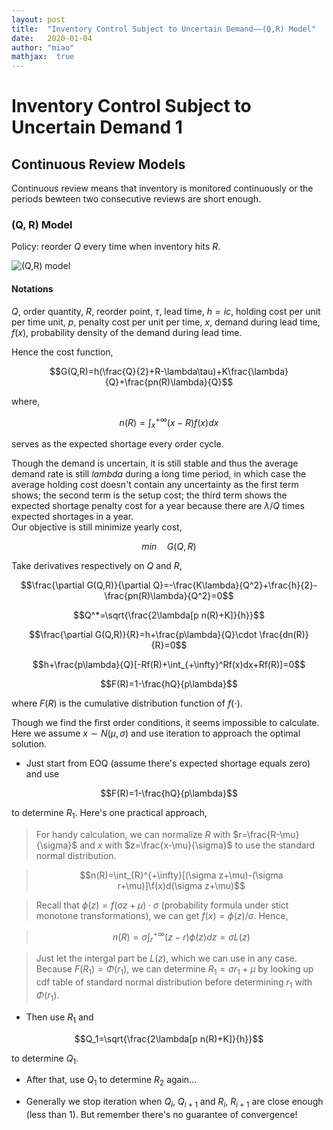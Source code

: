 ```yaml
---
layout: post
title:  "Inventory Control Subject to Uncertain Demand——(Q,R) Model"
date:   2020-01-04
author: "miao"
mathjax:  true
---
```




# Inventory Control Subject to Uncertain Demand 1
## Continuous Review Models
Continuous review means that inventory is monitored continuously or the periods bewteen two consecutive reviews are short enough.
### (Q, R) Model
Policy: reorder $Q$ every time when inventory hits $R$.

![(Q,R) model](https://i.loli.net/2020/01/03/mqj2cYdEXw1ybRF.png)

#### Notations
$Q$, order quantity,
$R$, reorder point,
$\tau$, lead time,
$h=ic$, holding cost per unit per time unit,
$p$, penalty cost per unit per time,
$x$, demand during lead time,
$f(x)$, probability density of the demand during lead time.

Hence the cost function,

$$G(Q,R)=h(\frac{Q}{2}+R-\lambda\tau)+K\frac{\lambda}{Q}+\frac{pn(R)\lambda}{Q}$$

where,

$$n(R)=\int_x^{+\infty}(x-R)f(x)dx$$

serves as the expected shortage every order cycle.

Though the demand is uncertain, it is still stable and thus the average demand rate is still $lambda$ during a long time period, in which case the average holding cost doesn't contain any uncertainty as the first term shows; the second term is the setup cost;
the third term shows the expected shortage penalty cost for a year because there are $\lambda/Q$ times expected shortages in a year.       
Our objective is still minimize yearly cost,

$$min\quad G(Q,R)$$

Take derivatives respectively on $Q$ and $R$,

$$\frac{\partial G(Q,R)}{\partial Q}=-\frac{K\lambda}{Q^2}+\frac{h}{2}-\frac{pn(R)\lambda}{Q^2}=0$$

$$Q^*=\sqrt{\frac{2\lambda[p n(R)+K]}{h}}$$

$$\frac{\partial G(Q,R)}{R}=h+\frac{p\lambda}{Q}\cdot \frac{dn(R)}{R}=0$$

$$h+\frac{p\lambda}{Q}[-Rf(R)+\int_{+\infty}^Rf(x)dx+Rf(R)]=0$$

$$F(R)=1-\frac{hQ}{p\lambda}$$    

where $F(R)$ is the cumulative distribution function of $f(\cdot)$.

Though we find the first order conditions, it seems impossible to calculate. Here we assume $x\sim N(\mu,\sigma)$ and use iteration to approach the optimal solution.    

- Just start from EOQ (assume there's expected shortage equals zero) and use

$$F(R)=1-\frac{hQ}{p\lambda}$$

to determine $R_1$. Here's one practical approach,   

>For handy calculation, we can normalize $R$ with $r=\frac{R-\mu}{\sigma}$ and $x$ with $z=\frac{x-\mu}{\sigma}$ to use the standard normal distribution.

>$$n(R)=\int_{R}^{+\infty}[(\sigma z+\mu)-(\sigma r+\mu)]\f(x)d(\sigma z+\mu)$$

>Recall that $\phi(z)=f(\sigma z+\mu)\cdot \sigma$ (probability formula under stict monotone transformations), we can get $f(x)=\phi(z)/{\sigma}$. Hence,

>$$n(R)=\sigma \int_{r}^{+\infty}(z-r)\phi(z)dz=\sigma L(z)$$

>Just let the intergal part be $L(z)$, which we can use in any case.             
>Because $F(R_1)=\Phi(r_1)$, we can determine $R_1=\sigma r_1+\mu$ by looking up cdf table of standard normal distribution before determining $r_1$ with $\Phi(r_1)$.

- Then use $R_1$ and

$$Q_1=\sqrt{\frac{2\lambda[p n(R)+K]}{h}}$$

to determine $Q_1$.

- After that, use $Q_1$ to determine $R_2$ again...

- Generally we stop iteration when $Q_i$, $Q_{i+1}$ and $R_i$, $R_{i+1}$ are close enough (less than 1). But remember there's no guarantee of convergence!